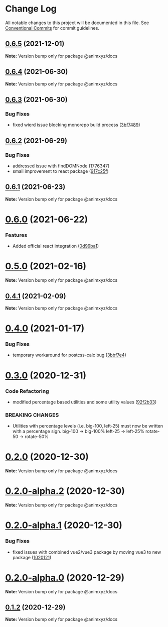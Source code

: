 # Change Log

All notable changes to this project will be documented in this file.
See [Conventional Commits](https://conventionalcommits.org) for commit guidelines.

## [0.6.5](https://github.com/ingram-projects/animxyz/compare/v0.6.4...v0.6.5) (2021-12-01)

**Note:** Version bump only for package @animxyz/docs





## [0.6.4](https://github.com/ingram-projects/animxyz/compare/v0.6.3...v0.6.4) (2021-06-30)

**Note:** Version bump only for package @animxyz/docs





## [0.6.3](https://github.com/ingram-projects/animxyz/compare/v0.6.2...v0.6.3) (2021-06-30)


### Bug Fixes

* fixed wierd issue blocking monorepo build process ([3bf7489](https://github.com/ingram-projects/animxyz/commit/3bf748949583a975b355b1e235d51f30f9cd6e88))





## [0.6.2](https://github.com/ingram-projects/animxyz/compare/v0.6.1...v0.6.2) (2021-06-29)


### Bug Fixes

* addressed issue with findDOMNode ([1776347](https://github.com/ingram-projects/animxyz/commit/1776347a4d2e7e8bca70743bfb2126268e439646))
* small improvement to react package ([917c25f](https://github.com/ingram-projects/animxyz/commit/917c25fea0e593d870af8b5a0f3499290f5a7ade))





## [0.6.1](https://github.com/ingram-projects/animxyz/compare/v0.6.0...v0.6.1) (2021-06-23)

**Note:** Version bump only for package @animxyz/docs





# [0.6.0](https://github.com/ingram-projects/animxyz/compare/v0.5.0...v0.6.0) (2021-06-22)


### Features

* Added official react integration ([0d99ba1](https://github.com/ingram-projects/animxyz/commit/0d99ba1ccdf8473330a36bff40025c8f929b375d))





# [0.5.0](https://github.com/ingram-projects/animxyz/compare/v0.4.1...v0.5.0) (2021-02-16)

**Note:** Version bump only for package @animxyz/docs





## [0.4.1](https://github.com/ingram-projects/animxyz/compare/v0.4.0...v0.4.1) (2021-02-09)

**Note:** Version bump only for package @animxyz/docs





# [0.4.0](https://github.com/ingram-projects/animxyz/compare/v0.3.0...v0.4.0) (2021-01-17)


### Bug Fixes

* temporary workaround for postcss-calc bug ([3bbf7e4](https://github.com/ingram-projects/animxyz/commit/3bbf7e45bc8d16bdfb5b7a957b1c5bfd9b7e4393))





# [0.3.0](https://github.com/ingram-projects/animxyz/compare/v0.2.0...v0.3.0) (2020-12-31)


### Code Refactoring

* modified percentage based utilities and some utility values ([92f2b33](https://github.com/ingram-projects/animxyz/commit/92f2b33912b5bdffc778427562164590ff11be15))


### BREAKING CHANGES

* Utilities with percentage levels (i.e. big-100, left-25) must now be written with a percentage sign.
big-100  ->  big-100%
left-25  -> left-25%
rotate-50  ->  rotate-50%





# [0.2.0](https://github.com/ingram-projects/animxyz/compare/v0.2.0-alpha.2...v0.2.0) (2020-12-30)

**Note:** Version bump only for package @animxyz/docs





# [0.2.0-alpha.2](https://github.com/ingram-projects/animxyz/compare/v0.2.0-alpha.1...v0.2.0-alpha.2) (2020-12-30)

**Note:** Version bump only for package @animxyz/docs





# [0.2.0-alpha.1](https://github.com/ingram-projects/animxyz/compare/v0.2.0-alpha.0...v0.2.0-alpha.1) (2020-12-30)


### Bug Fixes

* fixed issues with combined vue2/vue3 package by moving vue3 to new package ([1020121](https://github.com/ingram-projects/animxyz/commit/1020121f43145c9c4bb5d340824932d6fc29c6f2))





# [0.2.0-alpha.0](https://github.com/ingram-projects/animxyz/compare/v0.1.2...v0.2.0-alpha.0) (2020-12-29)

**Note:** Version bump only for package @animxyz/docs





## [0.1.2](https://github.com/ingram-projects/animxyz/compare/v0.1.1...v0.1.2) (2020-12-29)

**Note:** Version bump only for package @animxyz/docs
